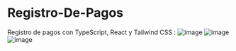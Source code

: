 # Registro-De-Pagos
Registro de pagos con TypeScript, React y Tailwind CSS : 
![image](https://github.com/JhojanBinary/Registro-De-Pagos/assets/102551448/d7ee1135-db00-4775-8189-7a4dfd499110)
![image](https://github.com/JhojanBinary/Registro-De-Pagos/assets/102551448/1bc188e7-08c6-47a7-8fd9-594a0dd6bef3)
![image](https://github.com/JhojanBinary/Registro-De-Pagos/assets/102551448/5c610e7f-d4da-4693-a7d3-ecdde92239ff)
